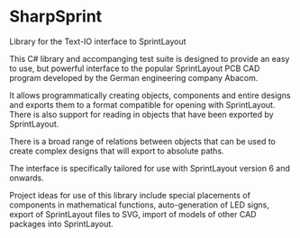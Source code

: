 # SharpSprint
Library for the Text-IO interface to SprintLayout

This C# library and accompanging test suite is designed to provide an easy to use, but powerful interface to the popular
SprintLayout PCB CAD program developed by the German engineering company Abacom.

It allows programmatically creating objects, components and entire designs and exports them to a format compatible for opening
with SprintLayout. There is also support for reading in objects that have been exported by SprintLayout.

There is a broad range of relations between objects that can be used to create complex designs that will export to absolute paths.

The interface is specifically tailored for use with SprintLayout version 6 and onwards.

Project ideas for use of this library include special placements of components in mathematical functions,
auto-generation of LED signs, export of SprintLayout files to SVG, import of models of other CAD packages into SprintLayout.
